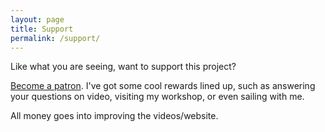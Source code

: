 ```yaml
---
layout: page
title: Support
permalink: /support/
---
```


Like what you are seeing, want to support this project?

[Become a patron](https://www.patreon.com/user?u=752672&ty=a). I've got some cool rewards lined up, such as answering your questions on video, visiting my workshop, or even sailing with me.

All money goes into improving the videos/website.
